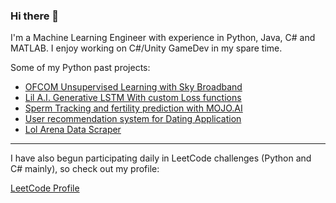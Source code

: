 ### Hi there 👋

I'm a Machine Learning Engineer with experience in Python, Java, C# and MATLAB. 
I enjoy working on C#/Unity GameDev in my spare time.

Some of my Python past projects: 

- [OFCOM Unsupervised Learning with Sky Broadband](https://github.com/MikeMNelhams/SkyBroadbandProject)
- [Lil A.I. Generative LSTM With custom Loss functions](https://github.com/MikeMNelhams/Lil-A.I.-Approaches-to-Rap-Lyric-Generation)
- [Sperm Tracking and fertility prediction with MOJO.AI](https://github.com/MikeMNelhams/SpermTracking)
- [User recommendation system for Dating Application](https://github.com/MikeMNelhams/Recommender-System-for-User-User-Ratings)
- [Lol Arena Data Scraper](https://github.com/MikeMNelhams/LoL_ArenaDataScraper) 
---

I have also begun participating daily in LeetCode challenges (Python and C# mainly), so check out my profile:

[LeetCode Profile](https://leetcode.com/MikeMNelhams/)
